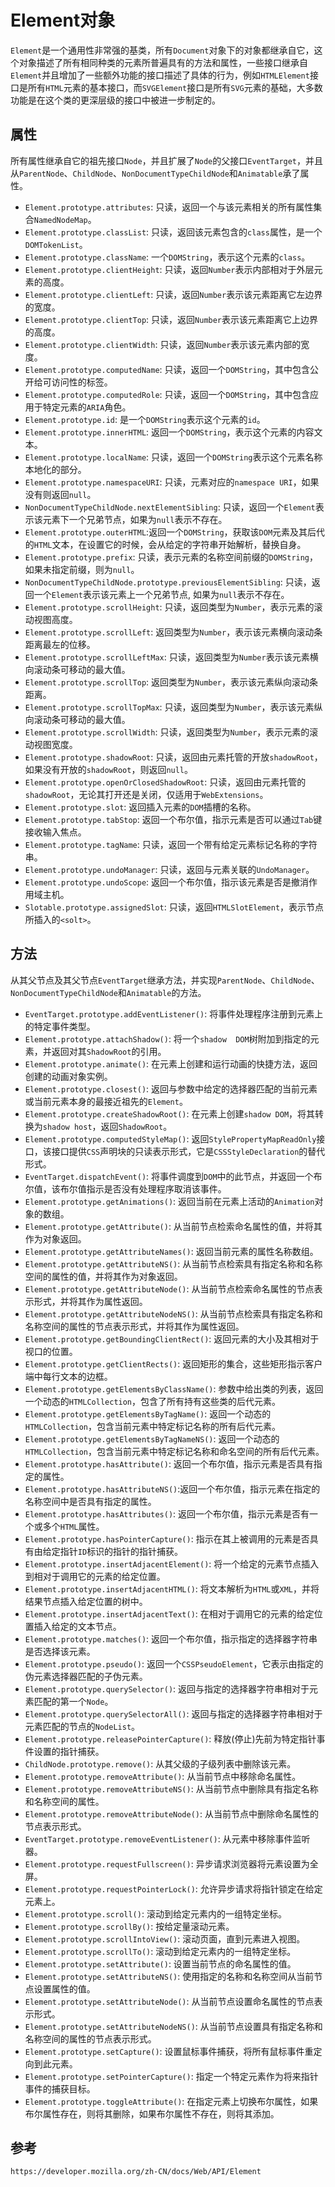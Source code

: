 # Element对象
`Element`是一个通用性非常强的基类，所有`Document`对象下的对象都继承自它，这个对象描述了所有相同种类的元素所普遍具有的方法和属性，一些接口继承自`Element`并且增加了一些额外功能的接口描述了具体的行为，例如`HTMLElement`接口是所有`HTML`元素的基本接口，而`SVGElement`接口是所有`SVG`元素的基础，大多数功能是在这个类的更深层级的接口中被进一步制定的。


## 属性
所有属性继承自它的祖先接口`Node`，并且扩展了`Node`的父接口`EventTarget`，并且从`ParentNode`、`ChildNode`、`NonDocumentTypeChildNode`和`Animatable`承了属性。
* `Element.prototype.attributes`: 只读，返回一个与该元素相关的所有属性集合`NamedNodeMap`。
* `Element.prototype.classList`: 只读，返回该元素包含的`class`属性，是一个`DOMTokenList`。
* `Element.prototype.className`: 一个`DOMString`，表示这个元素的`class`。
* `Element.prototype.clientHeight`: 只读，返回`Number`表示内部相对于外层元素的高度。
* `Element.prototype.clientLeft`: 只读，返回`Number`表示该元素距离它左边界的宽度。
* `Element.prototype.clientTop`: 只读，返回`Number`表示该元素距离它上边界的高度。
* `Element.prototype.clientWidth`: 只读，返回`Number`表示该元素内部的宽度。
* `Element.prototype.computedName`: 只读，返回一个`DOMString`，其中包含公开给可访问性的标签。
* `Element.prototype.computedRole`: 只读，返回一个`DOMString`，其中包含应用于特定元素的`ARIA`角色。
* `Element.prototype.id`: 是一个`DOMString`表示这个元素的`id`。
* `Element.prototype.innerHTML`: 返回一个`DOMString`，表示这个元素的内容文本。
* `Element.prototype.localName`: 只读，返回一个`DOMString`表示这个元素名称本地化的部分。
* `Element.prototype.namespaceURI`: 只读，元素对应的`namespace URI`，如果没有则返回`null`。
* `NonDocumentTypeChildNode.nextElementSibling`: 只读，返回一个`Element`表示该元素下一个兄弟节点，如果为`null`表示不存在。
* `Element.prototype.outerHTML`:返回一个`DOMString`，获取该`DOM`元素及其后代的`HTML`文本，在设置它的时候，会从给定的字符串开始解析，替换自身。
* `Element.prototype.prefix`: 只读，表示元素的名称空间前缀的`DOMString`，如果未指定前缀，则为`null`。
* `NonDocumentTypeChildNode.prototype.previousElementSibling`: 只读，返回一个`Element`表示该元素上一个兄弟节点, 如果为`null`表示不存在。
* `Element.prototype.scrollHeight`: 只读，返回类型为`Number`，表示元素的滚动视图高度。
* `Element.prototype.scrollLeft`: 返回类型为`Number`，表示该元素横向滚动条距离最左的位移。
* `Element.prototype.scrollLeftMax`: 只读，返回类型为`Number`表示该元素横向滚动条可移动的最大值。
* `Element.prototype.scrollTop`: 返回类型为`Number`，表示该元素纵向滚动条距离。
* `Element.prototype.scrollTopMax`: 只读，返回类型为`Number`，表示该元素纵向滚动条可移动的最大值。
* `Element.prototype.scrollWidth`: 只读，返回类型为`Number`，表示元素的滚动视图宽度。
* `Element.prototype.shadowRoot`: 只读，返回由元素托管的开放`shadowRoot`，如果没有开放的`shadowRoot`，则返回`null`。
* `Element.prototype.openOrClosedShadowRoot`: 只读，返回由元素托管的`shadowRoot`，无论其打开还是关闭，仅适用于`WebExtensions`。
* `Element.prototype.slot`: 返回插入元素的`DOM`插槽的名称。
* `Element.prototype.tabStop`: 返回一个布尔值，指示元素是否可以通过`Tab`键接收输入焦点。
* `Element.prototype.tagName`: 只读，返回一个带有给定元素标记名称的字符串。
* `Element.prototype.undoManager`: 只读，返回与元素关联的`UndoManager`。
* `Element.prototype.undoScope`: 返回一个布尔值，指示该元素是否是撤消作用域主机。
* `Slotable.prototype.assignedSlot`: 只读，返回`HTMLSlotElement`，表示节点所插入的`<solt>`。

## 方法
从其父节点及其父节点`EventTarget`继承方法，并实现`ParentNode`、`ChildNode`、`NonDocumentTypeChildNode`和`Animatable`的方法。
* `EventTarget.prototype.addEventListener()`: 将事件处理程序注册到元素上的特定事件类型。
* `Element.prototype.attachShadow()`: 将一个`shadow  DOM`树附加到指定的元素，并返回对其`ShadowRoot`的引用。
* `Element.prototype.animate()`: 在元素上创建和运行动画的快捷方法，返回创建的动画对象实例。
* `Element.prototype.closest()`: 返回与参数中给定的选择器匹配的当前元素或当前元素本身的最接近祖先的`Element`。
* `Element.prototype.createShadowRoot()`: 在元素上创建`shadow DOM`，将其转换为`shadow host`，返回`ShadowRoot`。
* `Element.prototype.computedStyleMap()`: 返回`StylePropertyMapReadOnly`接口，该接口提供`CSS`声明块的只读表示形式，它是`CSSStyleDeclaration`的替代形式。
* `EventTarget.dispatchEvent()`: 将事件调度到`DOM`中的此节点，并返回一个布尔值，该布尔值指示是否没有处理程序取消该事件。
* `Element.prototype.getAnimations()`: 返回当前在元素上活动的`Animation`对象的数组。
* `Element.prototype.getAttribute()`: 从当前节点检索命名属性的值，并将其作为对象返回。
* `Element.prototype.getAttributeNames()`: 返回当前元素的属性名称数组。
* `Element.prototype.getAttributeNS()`: 从当前节点检索具有指定名称和名称空间的属性的值，并将其作为对象返回。
* `Element.prototype.getAttributeNode()`: 从当前节点检索命名属性的节点表示形式，并将其作为属性返回。
* `Element.prototype.getAttributeNodeNS()`: 从当前节点检索具有指定名称和名称空间的属性的节点表示形式，并将其作为属性返回。
* `Element.prototype.getBoundingClientRect()`: 返回元素的大小及其相对于视口的位置。
* `Element.prototype.getClientRects()`: 返回矩形的集合，这些矩形指示客户端中每行文本的边框。
* `Element.prototype.getElementsByClassName()`: 参数中给出类的列表，返回一个动态的`HTMLCollection`，包含了所有持有这些类的后代元素。
* `Element.prototype.getElementsByTagName()`: 返回一个动态的`HTMLCollection`，包含当前元素中特定标记名称的所有后代元素。
* `Element.prototype.getElementsByTagNameNS()`: 返回一个动态的`HTMLCollection`，包含当前元素中特定标记名称和命名空间的所有后代元素。
* `Element.prototype.hasAttribute()`: 返回一个布尔值，指示元素是否具有指定的属性。
* `Element.prototype.hasAttributeNS()`:返回一个布尔值，指示元素在指定的名称空间中是否具有指定的属性。
* `Element.prototype.hasAttributes()`: 返回一个布尔值，指示元素是否有一个或多个`HTML`属性。
* `Element.prototype.hasPointerCapture()`: 指示在其上被调用的元素是否具有由给定指针`ID`标识的指针的指针捕获。
* `Element.prototype.insertAdjacentElement()`: 将一个给定的元素节点插入到相对于调用它的元素的给定位置。
* `Element.prototype.insertAdjacentHTML()`: 将文本解析为`HTML`或`XML`，并将结果节点插入给定位置的树中。
* `Element.prototype.insertAdjacentText()`: 在相对于调用它的元素的给定位置插入给定的文本节点。
* `Element.prototype.matches()`: 返回一个布尔值，指示指定的选择器字符串是否选择该元素。
* `Element.prototype.pseudo()`: 返回一个`CSSPseudoElement`，它表示由指定的伪元素选择器匹配的子伪元素。
* `Element.prototype.querySelector()`: 返回与指定的选择器字符串相对于元素匹配的第一个`Node`。
* `Element.prototype.querySelectorAll()`: 返回与指定的选择器字符串相对于元素匹配的节点的`NodeList`。
* `Element.prototype.releasePointerCapture()`: 释放(停止)先前为特定指针事件设置的指针捕获。
* `ChildNode.prototype.remove()`: 从其父级的子级列表中删除该元素。
* `Element.prototype.removeAttribute()`: 从当前节点中移除命名属性。
* `Element.prototype.removeAttributeNS()`: 从当前节点中删除具有指定名称和名称空间的属性。
* `Element.prototype.removeAttributeNode()`: 从当前节点中删除命名属性的节点表示形式。
* `EventTarget.prototype.removeEventListener()`: 从元素中移除事件监听器。
* `Element.prototype.requestFullscreen()`: 异步请求浏览器将元素设置为全屏。
* `Element.prototype.requestPointerLock()`: 允许异步请求将指针锁定在给定元素上。
* `Element.prototype.scroll()`: 滚动到给定元素内的一组特定坐标。
* `Element.prototype.scrollBy()`: 按给定量滚动元素。
* `Element.prototype.scrollIntoView()`: 滚动页面，直到元素进入视图。
* `Element.prototype.scrollTo()`: 滚动到给定元素内的一组特定坐标。
* `Element.prototype.setAttribute()`: 设置当前节点的命名属性的值。
* `Element.prototype.setAttributeNS()`: 使用指定的名称和名称空间从当前节点设置属性的值。
* `Element.prototype.setAttributeNode()`: 从当前节点设置命名属性的节点表示形式。
* `Element.prototype.setAttributeNodeNS()`: 从当前节点设置具有指定名称和名称空间的属性的节点表示形式。
* `Element.prototype.setCapture()`: 设置鼠标事件捕获，将所有鼠标事件重定向到此元素。
* `Element.prototype.setPointerCapture()`: 指定一个特定元素作为将来指针事件的捕获目标。
* `Element.prototype.toggleAttribute()`: 在指定元素上切换布尔属性，如果布尔属性存在，则将其删除，如果布尔属性不存在，则将其添加。



## 参考

```
https://developer.mozilla.org/zh-CN/docs/Web/API/Element
```

